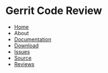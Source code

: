 # Gerrit Code Review

* [Home][home]
* About
* [Documentation](https://gerrit-documentation.storage.googleapis.com/Documentation/2.11/index.html)
* [Download](http://gerrit-releases.storage.googleapis.com/index.html)
* [Issues](https://code.google.com/p/gerrit/issues/list)
* [Source](https://gerrit.googlesource.com/gerrit/)
* [Reviews](https://gerrit-review.googlesource.com/#/q/status:open+project:gerrit)

[home]: /index.md
[logo]: images/diffy45.png
